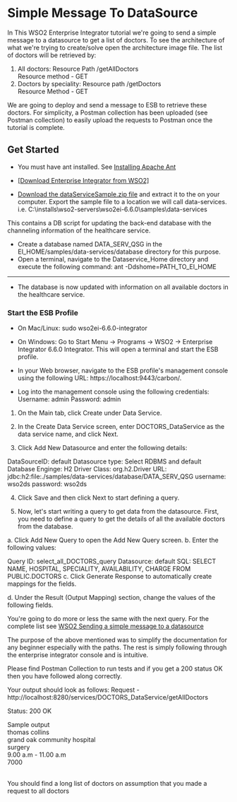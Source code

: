 # Simple Message To DataSource

In This WSO2 Enterprise Integrator tutorial we're going to send a simple message to a datasource to get a list of doctors. To see the architecture of what we're trying to create/solve open the architecture image file. The list of doctors will be retrieved by:
1. All doctors:
Resource Path /getAllDoctors   
Resource method - GET
2. Doctors by speciality:
Resource path /getDoctors  
Resource Method - GET

We are going to deploy and send a message to ESB to retrieve these doctors. For simplicity, a Postman collection has been uploaded (see Postman collection) to easily upload the requests to Postman once the tutorial is complete. 

## Get Started
- You must have ant installed. See [Installing Apache Ant](https://ant.apache.org/manual/install.html "Installing Apache Ant")
- [[Download Enterprise Integrator from WSO2]](https://wso2.com/enterprise-integrator/6.6.0 "[Download Enterprise Integrator from WSO2]")

- [Download the dataServiceSample.zip file](https://github.com/wso2-docs/WSO2_EI/blob/master/Quick_Start_Guide_Artifacts/dataServiceSample.zip "Download the dataServiceSample.zip file") and extract it to the  on your computer. Export the sample file to a location we will call data-services. i.e. C:\installs\wso2-servers\wso2ei-6.6.0\samples\data-services

This contains a DB script for updating the back-end database with the channeling information of the healthcare service.
- Create a database named DATA_SERV_QSG in the EI_HOME/samples/data-services/database directory for this purpose.
- Open a terminal, navigate to the Dataservice_Home directory and execute the following command: ant -Ddshome=PATH_TO_EI_HOME


------------

- The database is now updated with information on all available doctors in the healthcare service.
### Start the ESB Profile
- On Mac/Linux: sudo wso2ei-6.6.0-integrator
- On Windows: Go to Start Menu -> Programs -> WSO2 -> Enterprise Integrator 6.6.0 Integrator. This will open a terminal and start the ESB profile.


- In your Web browser, navigate to the ESB profile's management console using the following URL:  https://localhost:9443/carbon/.
- Log into the management console using the following credentials:
Username: admin
Password: admin

1. On the Main tab, click Create under Data Service. 

2. In the Create Data Service screen, enter DOCTORS_DataService as the data service name, and click Next.

3. Click Add New Datasource and enter the following details:

DataSourceID: default
Datasource type: Select RDBMS and default
Database Enginge: H2
Driver Class: org.h2.Driver
URL: jdbc:h2:file:./samples/data-services/database/DATA_SERV_QSG
username: wso2ds
password: wso2ds

4. Click Save and then click Next to start defining a query.

5. Now, let's start writing a query to get data from the datasource. 
First, you need to define a query to get the details of all the available doctors from the database.

a. Click Add New Query to open the Add New Query screen.
b. Enter the following values:

Query ID: select_all_DOCTORS_query
Datasource: default
SQL: SELECT NAME, HOSPITAL, SPECIALITY, AVAILABILITY, CHARGE FROM PUBLIC.DOCTORS
c. Click Generate Response to automatically create mappings for the fields.

d. Under the Result (Output Mapping) section, change the values of the following fields.

You're going to do more or less the same with the next query. For the complete list see [WSO2 Sending a simple message to a datasource](https://docs.wso2.com/display/EI660/Sending+a+Simple+Message+to+a+Datasource#f15bcd27a1b64c7686e862428e7ca62d "WSO2 Sending a simple message to a datasource")

The purpose of the above mentioned was to simplify the documentation for any beginner especially with the paths. The rest is simply following through the enterprise integrator console and is intuitive.

Please find Postman Collection to run tests and if you get a 200 status OK then you have followed along correctly.

Your output should look as follows:
Request - http://localhost:8280/services/DOCTORS_DataService/getAllDoctors

Status: 200 OK    

Sample output
   <DOCTOR>  
        <NAME>thomas collins</NAME>  
        <HOSPITAL>grand oak community hospital</HOSPITAL>  
        <SPECIALITY>surgery</SPECIALITY>  
        <AVAILABILITY>9.00 a.m - 11.00 a.m</AVAILABILITY>  
        <CHARGE>7000</CHARGE>  
    </DOCTOR>  
    <DOCTOR>  

You should find a long list of doctors on assumption that you made a request to all doctors











